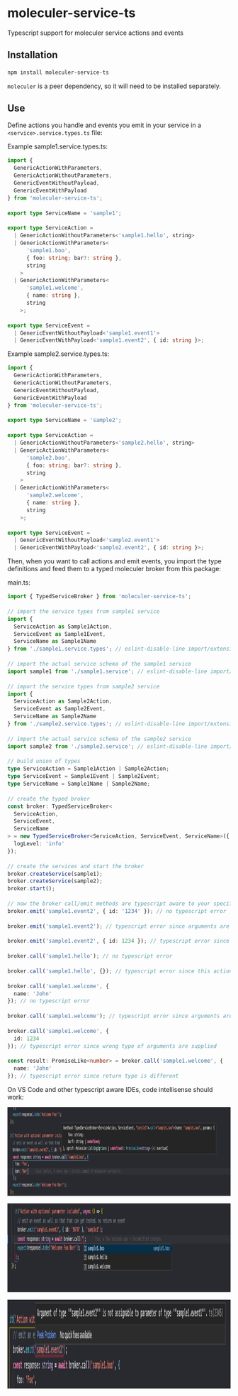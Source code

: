 # moleculer-service-ts

Typescript support for moleculer service actions and events

## Installation

```bash
npm install moleculer-service-ts
```

`moleculer` is a peer dependency, so it will need to be installed separately.

## Use

Define actions you handle and events you emit in your service in a `<service>.service.types.ts` file:

Example sample1.service.types.ts:

```ts
import {
  GenericActionWithParameters,
  GenericActionWithoutParameters,
  GenericEventWithoutPayload,
  GenericEventWithPayload
} from 'moleculer-service-ts';

export type ServiceName = 'sample1';

export type ServiceAction =
  | GenericActionWithoutParameters<'sample1.hello', string>
  | GenericActionWithParameters<
      'sample1.boo',
      { foo: string; bar?: string },
      string
    >
  | GenericActionWithParameters<
      'sample1.welcome',
      { name: string },
      string
    >;

export type ServiceEvent =
  | GenericEventWithoutPayload<'sample1.event1'>
  | GenericEventWithPayload<'sample1.event2', { id: string }>;
```

Example sample2.service.types.ts:

```ts
import {
  GenericActionWithParameters,
  GenericActionWithoutParameters,
  GenericEventWithoutPayload,
  GenericEventWithPayload
} from 'moleculer-service-ts';

export type ServiceName = 'sample2';

export type ServiceAction =
  | GenericActionWithoutParameters<'sample2.hello', string>
  | GenericActionWithParameters<
      'sample2.boo',
      { foo: string; bar?: string },
      string
    >
  | GenericActionWithParameters<
      'sample2.welcome',
      { name: string },
      string
    >;

export type ServiceEvent =
  | GenericEventWithoutPayload<'sample2.event1'>
  | GenericEventWithPayload<'sample2.event2', { id: string }>;
```

Then, when you want to call actions and emit events, you import the type definitions and feed them to a typed moleculer broker from this package:

main.ts:

```ts
import { TypedServiceBroker } from 'moleculer-service-ts';

// import the service types from sample1 service
import {
  ServiceAction as Sample1Action,
  ServiceEvent as Sample1Event,
  ServiceName as Sample1Name
} from './sample1.service.types'; // eslint-disable-line import/extensions

// import the actual service schema of the sample1 service
import sample1 from './sample1.service'; // eslint-disable-line import/extensions

// import the service types from sample2 service
import {
  ServiceAction as Sample2Action,
  ServiceEvent as Sample2Event,
  ServiceName as Sample2Name
} from './sample2.service.types'; // eslint-disable-line import/extensions

// import the actual service schema of the sample2 service
import sample2 from './sample2.service'; // eslint-disable-line import/extensions

// build union of types
type ServiceAction = Sample1Action | Sample2Action;
type ServiceEvent = Sample1Event | Sample2Event;
type ServiceName = Sample1Name | Sample2Name;

// create the typed broker
const broker: TypedServiceBroker<
  ServiceAction,
  ServiceEvent,
  ServiceName
> = new TypedServiceBroker<ServiceAction, ServiceEvent, ServiceName>({
  logLevel: 'info'
});

// create the services and start the broker
broker.createService(sample1);
broker.createService(sample2);
broker.start();

// now the broker call/emit methods are typescript aware to your specific services
broker.emit('sample1.event2', { id: '1234' }); // no typescript error

broker.emit('sample1.event2'); // typescript error since arguments are expected

broker.emit('sample1.event2', { id: 1234 }); // typescript error since arguments are of wrong type

broker.call('sample1.hello'); // no typescript error

broker.call('sample1.hello', {}); // typescript error since this action does not take an argument

broker.call('sample1.welcome', {
  name: 'John'
}); // no typescript error

broker.call('sample1.welcome'); // typescript error since arguments are expected

broker.call('sample1.welcome', {
  id: 1234
}); // typescript error since wrong type of arguments are supplied

const result: PromiseLike<number> = broker.call('sample1.welcome', {
  name: 'John'
}); // typescript error since return type is different
```

On VS Code and other typescript aware IDEs, code intellisense should work:

<p align="center">
<img src="image1.png" width="1000" height="200" />
</p>

<p align="center">
<img src="image2.png" width="1000" height="200" />
</p>

<p align="center">
<img src="image3.png" width="1000" height="200" />
</p>
